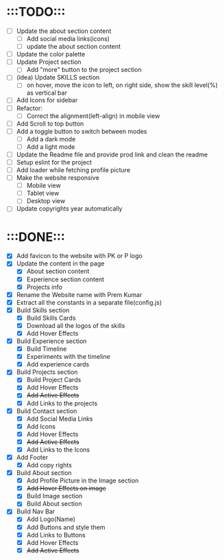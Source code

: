 # :::TODO:::
* [ ] Update the about section content
  * [ ] Add social media links(icons)
  * [ ] update the about section content
* [ ] Update the color palette
* [ ] Update Project section
    * [ ] Add "more" button to the project section
* [ ] (idea) Update SKILLS section
  * [ ] on hover, move the icon to left, on right side, show the skill level(%) as vertical bar
* [ ] Add Icons for sidebar
* [ ] Refactor:
  * [ ] Correct the alignment(left-align) in mobile view
* [ ] Add Scroll to top button
* [ ] Add a toggle button to switch between modes
  * [ ] Add a dark mode
  * [ ] Add a light mode
* [ ] Update the Readme file and provide prod link and clean the readme
* [ ] Setup eslint for the project
* [ ] Add loader while fetching profile picture
* [ ] Make the website responsive
  * [ ] Mobile view
  * [ ] Tablet view
  * [ ] Desktop view
* [ ] Update copyrights year automatically 

# :::DONE:::
* [x] Add favicon to the website with PK or P logo
* [x] Update the content in the page
  * [x] About section content
  * [x] Experience section content
  * [x] Projects info
* [x] Rename the Website name with Prem Kumar
* [x] Extract all the constants in a separate file(config.js)
* [x] Build Skills section
  * [x] Build Skills Cards
  * [x] Download all the logos of the skills
  * [x] Add Hover Effects
* [x] Build Experience section
  * [x] Build Timeline
  * [x] Experiments with the timeline
  * [x] Add experience cards
* [x] Build Projects section
  * [x] Build Project Cards
  * [x] Add Hover Effects
  * [x] ~~Add Active Effects~~
  * [x] Add Links to the projects
* [x] Build Contact section
  * [x] Add Social Media Links
  * [x] Add Icons
  * [x] Add Hover Effects
  * [x] ~~Add Active Effects~~
  * [x] Add Links to the Icons
* [x] Add Footer
  * [x] Add copy rights
* [x] Build About section
  * [x] Add Profile Picture in the Image section
  * [x] ~~Add Hover Effects on image~~
  * [x] Build Image section
  * [x] Build About section
* [x] Build Nav Bar
  * [x] Add Logo(Name)
  * [x] Add Buttons and style them
  * [x] Add Links to Buttons
  * [x] Add Hover Effects
  * [x] ~~Add Active Effects~~
